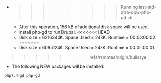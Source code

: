 * >>>>>>>>> Running inst-std-xtra-opw-php-gd.sh ...
  * After this operation, 156 kB of additional disk space will be used.
  * Install php-gd to run Drupal.
<<<<<<< HEAD
  * Disk size = 6216340K. Space Used = 248K. Runtime = 00:00:00:02.
=======
  * Disk size = 6095124K. Space Used = 248K. Runtime = 00:00:00:01.
>>>>>>> refs/remotes/origin/bullseye
  * The following NEW packages will be installed:
  ```bash
php7.4-gd php-gd
  ```
